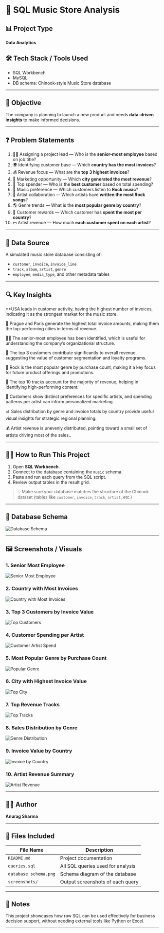 
# 🎵 SQL Music Store Analysis

## 📊 Project Type
**Data Analytics**

## 🛠️ Tech Stack / Tools Used
- SQL Workbench
- MySQL
- DB schema: Chinook-style Music Store database

---

## 🎯 Objective
The company is planning to launch a new product and needs **data-driven insights** to make informed decisions.

---

## ❓ Problem Statements
1. 🧑‍💼 Assigning a project lead — Who is the **senior-most employee** based on job title?
2. 🌍 Identifying customer base — Which **country has the most invoices**?
3. 💰 Revenue focus — What are the **top 3 highest invoices**?
4. 🎉 Marketing opportunity — Which **city generated the most revenue**?
5. 🥇 Top spender — Who is the **best customer** based on total spending?
6. 🎸 Music preference — Which customers listen to **Rock music**?
7. 🤘 Artist collaboration — Which artists have **written the most Rock songs**?
8. 🌎 Genre trends — What is the **most popular genre by country**?
9. 🎁 Customer rewards — Which customer has **spent the most per country**?
10. 💵 Artist revenue — How much **each customer spent on each artist**?


---

## 📁 Data Source
A simulated music store database consisting of:
- `customer`, `invoice`, `invoice_line`
- `track`, `album`, `artist`, `genre`
- `employee`, `media_type`, and other metadata tables

---

## 🔍 Key Insights
 **USA leads in customer activity, having the highest number of invoices, indicating it as the strongest market for the music store.

🌆 Prague and Paris generate the highest total invoice amounts, making them the top-performing cities in terms of revenue.

🧑‍💼 The senior-most employee has been identified, which is useful for understanding the company’s organizational structure.

💸 The top 3 customers contribute significantly to overall revenue, suggesting the value of customer segmentation and loyalty programs.

🎸 Rock is the most popular genre by purchase count, making it a key focus for future product offerings and promotions.

🎵 The top 10 tracks account for the majority of revenue, helping in identifying high-performing content.

🎨 Customers show distinct preferences for specific artists, and spending patterns per artist can inform personalized marketing.

📊 Sales distribution by genre and invoice totals by country provide useful visual insights for strategic regional planning.

💰 Artist revenue is unevenly distributed, pointing toward a small set of artists driving most of the sales..

---

## 🧑‍💻 How to Run This Project

1. Open **SQL Workbench**.
2. Connect to the database containing the `music` schema.
3. Paste and run each query from the SQL script.
4. Review output tables in the result grid.

> 💡 Make sure your database matches the structure of the Chinook dataset (tables like `customer`, `invoice`, `track`, `artist`, etc.)
---

## 📸 Database Schema
![Database Schema](Database.schema.png)

---

## 🖼️ Screenshots / Visuals

### 1. Senior Most Employee
![Senior Most Employee](https://github.com/Anuragsharma55/sql-music-store-data-analysis/blob/841d06bef14d6a95d3fbe2b6056b2037189e5bf0/Screenshot%202025-07-30%20022631.png)

### 2. Country with Most Invoices
![Country with Most Invoices](https://github.com/Anuragsharma55/sql-music-store-data-analysis/blob/f8eca43946ed3c44196afbad0a0ee1ea33403594/Screenshot%202025-07-30%20022731.png)

### 3. Top 3 Customers by Invoice Value
![Top Customers](https://github.com/Anuragsharma55/sql-music-store-data-analysis/blob/3269b332e124a70c379c91abb895b5eae14ba388/Screenshot%202025-07-30%20022818.png)

### 4. Customer Spending per Artist
![Customer Artist Spend](https://github.com/Anuragsharma55/sql-music-store-data-analysis/blob/b08aaaa841d6cbb7899143128f6a21e5c9b5f047/Screenshot%202025-07-30%20022929.png)

### 5. Most Popular Genre by Purchase Count
![Popular Genre](https://github.com/Anuragsharma55/sql-music-store-data-analysis/blob/a8a9cb954e891d8fb6c80deb879e83185c44a930/Screenshot%202025-07-30%20022953.png)

### 6. City with Highest Invoice Value
![Top City](https://github.com/Anuragsharma55/sql-music-store-data-analysis/blob/931cf9050a5288335611abf9cc861e330c391296/Screenshot%202025-07-30%20023052.png)

### 7. Top Revenue Tracks
![Top Tracks](https://github.com/Anuragsharma55/sql-music-store-data-analysis/blob/a20389b6069c9f52855e730bf9a16ef5c09005ec/Screenshot%202025-07-30%20023157.png)

### 8. Sales Distribution by Genre
![Genre Distribution](https://github.com/Anuragsharma55/sql-music-store-data-analysis/blob/96b4a3483f597398b92e0c8248af40807877229e/Screenshot%202025-07-30%20023157.png)

### 9. Invoice Value by Country
![Invoice by Country](https://github.com/Anuragsharma55/sql-music-store-data-analysis/blob/e160d91a82cbe1fc974bece37c7d327dc4164a2d/Screenshot%202025-07-30%20040841.png)

### 10. Artist Revenue Summary
![Artist Revenue](https://github.com/Anuragsharma55/sql-music-store-data-analysis/blob/c856180d3dd4a3af6b075617f695efeded4143b5/Screenshot%202025-07-30%20023226.png)

---

## 👨‍💻 Author
**Anurag Sharma**

---

## 📂 Files Included

| File Name           | Description                                |
|---------------------|--------------------------------------------|
| `README.md`         | Project documentation                      |
| `queries.sql`       | All SQL queries used for analysis          |
| `database schema.png` | Schema diagram of the database           |
| `screenshots/`      | Output screenshots of each query           |

---

## 📌 Notes
This project showcases how raw SQL can be used effectively for business decision support, without needing external tools like Python or Excel.

---
